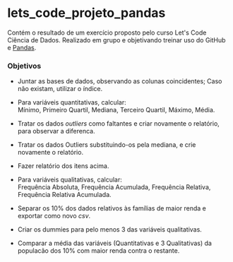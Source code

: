 # lets_code_projeto_pandas

Contém o resultado de um exercício proposto pelo curso Let's Code Ciência de Dados. Realizado em grupo e objetivando treinar uso do GitHub e [Pandas](https://pandas.pydata.org/).

### Objetivos
- Juntar as bases de dados, observando as colunas coincidentes; Caso não existam, utilizar o índice.

- Para variáveis quantitativas, calcular:  
Mínimo, Primeiro Quartil, Mediana, Terceiro Quartil, Máximo, Média.

- Tratar os dados _outliers_ como faltantes e criar novamente o relatório, para observar a diferenca.

- Tratar os dados Outliers substituindo-os pela mediana, e crie novamente o relatório.

- Fazer relatório dos itens acima.

- Para variáveis qualitativas, calcular:  
Frequência Absoluta, Frequência Acumulada, Frequência Relativa, Frequência Relativa Acumulada.

- Separar os 10% dos dados relativos às famílias de maior renda e exportar como novo _csv_.

- Criar os dummies para pelo menos 3 das variáveis qualitativas.

- Comparar a média das variáveis (Quantitativas e 3 Qualitativas) da populacão dos 10% com maior renda contra o restante.

